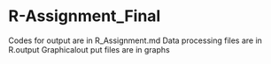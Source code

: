 # R-Assignment_Final
Codes for output are in R_Assignment.md
Data processing files are in R.output
Graphicalout put files are in graphs 
